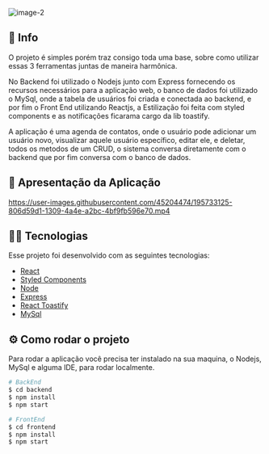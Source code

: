 ![image-2](https://user-images.githubusercontent.com/45204474/195733501-b6325ff0-8b61-4d50-a879-4dde47cc1bcf.png)

## 🚀 Info

O projeto é simples porém traz consigo toda uma base, sobre como utilizar essas 3 ferramentas juntas de maneira harmônica.

No Backend foi utilizado o Nodejs junto com Express fornecendo os recursos necessários para a aplicação web, o banco de dados foi utilizado o MySql, onde a tabela de usuários foi criada e conectada ao backend, e por fim o Front End utilizando Reactjs, a Estilização foi feita com styled components e as notificações ficarama cargo da lib toastify.

A aplicação é uma agenda de contatos, onde o usuário pode adicionar um usuário novo, visualizar aquele usuário específico, editar ele, e deletar, todos os metodos de um CRUD, o sistema conversa diretamente com o backend que por fim conversa com o banco de dados. 


## 🎥  Apresentação da Aplicação

https://user-images.githubusercontent.com/45204474/195733125-806d59d1-1309-4a4e-a2bc-4bf9fb596e70.mp4

## 👨‍💻 Tecnologias

Esse projeto foi desenvolvido com as seguintes tecnologias:

- [React](https://reactjs.org)
- [Styled Components](https://styled-components.com/docs)
- [Node](https://nodejs.org/en/docs/)
- [Express](https://expressjs.com/pt-br)
- [React Toastify](https://fkhadra.github.io/react-toastify)
- [MySql](https://www.mysql.com/)


## ⚙️ Como rodar o projeto

Para rodar a aplicação você precisa ter instalado na sua maquina, o Nodejs, MySql e alguma IDE, para rodar localmente.

```sh
# BackEnd
$ cd backend
$ npm install
$ npm start
```

```sh
# FrontEnd
$ cd frontend
$ npm install
$ npm start
```
